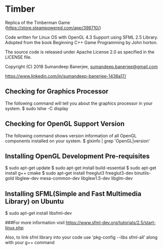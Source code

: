 # Timber
Replica of the Timberman Game (https://store.steampowered.com/app/398710/)

Code written for Linux OS with OpenGL 4.3 Support using SFML 2.5 Library. Adopted from the book Beginning C++ Game Programming by John horton.

The source code is released under Apache License 2.0 as specified in the LICENSE file.

Copyright (C) 2018 Sumandeep Banerjee, sumandeep.banerjee@gmail.com

https://www.linkedin.com/in/sumandeep-banerjee-1436a17/

## Checking for Graphics Processor
The following command will tell you about the graphics processor in your system.
$ sudo lshw -C display

## Checking for OpenGL Support Version
The following command shows version information of all OpenGL components installed on your system.
$ glxinfo | grep 'OpenGL\|version'

## Installing OpenGL Development Pre-requisites
$ sudo apt-get update
$ sudo apt-get install build-essential
$ sudo apt-get install g++ cmake
$ sudo apt-get install freeglut3 freeglut3-dev binutils-gold libglew-dev mesa-common-dev libglew1.5-dev libglm-dev

## Installing SFML(Simple and Fast Multimedia Library) on Ubuntu
$ sudo apt-get install libsfml-dev

###For more information visit https://www.sfml-dev.org/tutorials/2.5/start-linux.php

Also, to link sfml library into your code use 'pkg-config --libs sfml-all' along with your g++ command